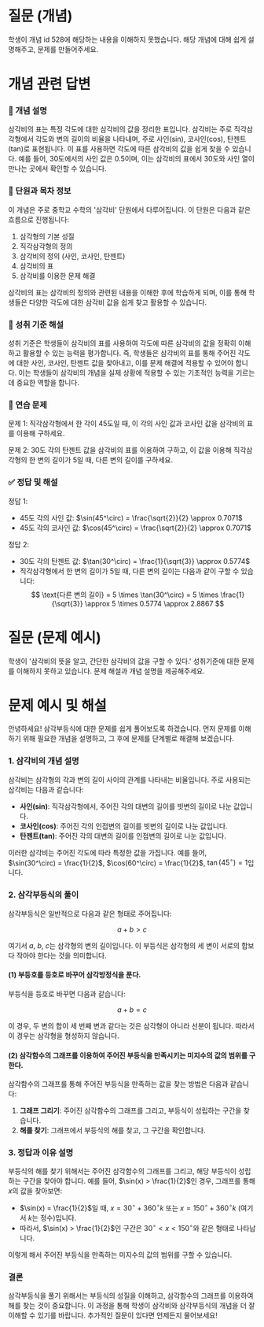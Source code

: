 # 질문 (개념)

학생이 개념 id 528에 해당하는 내용을 이해하지 못했습니다. 해당 개념에 대해 쉽게 설명해주고, 문제를 만들어주세요.

# 개념 관련 답변

### 🧠 개념 설명
삼각비의 표는 특정 각도에 대한 삼각비의 값을 정리한 표입니다. 삼각비는 주로 직각삼각형에서 각도와 변의 길이의 비율을 나타내며, 주로 사인(sin), 코사인(cos), 탄젠트(tan)로 표현됩니다. 이 표를 사용하면 각도에 따른 삼각비의 값을 쉽게 찾을 수 있습니다. 예를 들어, 30도에서의 사인 값은 0.5이며, 이는 삼각비의 표에서 30도와 사인 열이 만나는 곳에서 확인할 수 있습니다.

### 📘 단원과 목차 정보
이 개념은 주로 중학교 수학의 '삼각비' 단원에서 다루어집니다. 이 단원은 다음과 같은 흐름으로 진행됩니다:
1. 삼각형의 기본 성질
2. 직각삼각형의 정의
3. 삼각비의 정의 (사인, 코사인, 탄젠트)
4. 삼각비의 표
5. 삼각비를 이용한 문제 해결

삼각비의 표는 삼각비의 정의와 관련된 내용을 이해한 후에 학습하게 되며, 이를 통해 학생들은 다양한 각도에 대한 삼각비 값을 쉽게 찾고 활용할 수 있습니다.

### 🎯 성취 기준 해설
성취 기준은 학생들이 삼각비의 표를 사용하여 각도에 따른 삼각비의 값을 정확히 이해하고 활용할 수 있는 능력을 평가합니다. 즉, 학생들은 삼각비의 표를 통해 주어진 각도에 대한 사인, 코사인, 탄젠트 값을 찾아내고, 이를 문제 해결에 적용할 수 있어야 합니다. 이는 학생들이 삼각비의 개념을 실제 상황에 적용할 수 있는 기초적인 능력을 기르는 데 중요한 역할을 합니다.

### 🧩 연습 문제
문제 1: 직각삼각형에서 한 각이 45도일 때, 이 각의 사인 값과 코사인 값을 삼각비의 표를 이용해 구하세요.

문제 2: 30도 각의 탄젠트 값을 삼각비의 표를 이용하여 구하고, 이 값을 이용해 직각삼각형의 한 변의 길이가 5일 때, 다른 변의 길이를 구하세요.

### ✅ 정답 및 해설
정답 1: 
- 45도 각의 사인 값: $\sin(45^\circ) = \frac{\sqrt{2}}{2} \approx 0.7071$
- 45도 각의 코사인 값: $\cos(45^\circ) = \frac{\sqrt{2}}{2} \approx 0.7071$

정답 2: 
- 30도 각의 탄젠트 값: $\tan(30^\circ) = \frac{1}{\sqrt{3}} \approx 0.5774$
- 직각삼각형에서 한 변의 길이가 5일 때, 다른 변의 길이는 다음과 같이 구할 수 있습니다:
  $$ \text{다른 변의 길이} = 5 \times \tan(30^\circ) = 5 \times \frac{1}{\sqrt{3}} \approx 5 \times 0.5774 \approx 2.8867 $$

# 질문 (문제 예시)

학생이 '삼각비의 뜻을 알고, 간단한 삼각비의 값을 구할 수 있다.' 성취기준에 대한 문제를 이해하지 못하고 있습니다. 문제 해설과 개념 설명을 제공해주세요.

# 문제 예시 및 해설

안녕하세요! 삼각부등식에 대한 문제를 쉽게 풀어보도록 하겠습니다. 먼저 문제를 이해하기 위해 필요한 개념을 설명하고, 그 후에 문제를 단계별로 해결해 보겠습니다.

### 1. 삼각비의 개념 설명

삼각비는 삼각형의 각과 변의 길이 사이의 관계를 나타내는 비율입니다. 주로 사용되는 삼각비는 다음과 같습니다:

- **사인(sin)**: 직각삼각형에서, 주어진 각의 대변의 길이를 빗변의 길이로 나눈 값입니다.
- **코사인(cos)**: 주어진 각의 인접변의 길이를 빗변의 길이로 나눈 값입니다.
- **탄젠트(tan)**: 주어진 각의 대변의 길이를 인접변의 길이로 나눈 값입니다.

이러한 삼각비는 주어진 각도에 따라 특정한 값을 가집니다. 예를 들어, $\sin(30^\circ) = \frac{1}{2}$, $\cos(60^\circ) = \frac{1}{2}$, $\tan(45^\circ) = 1$입니다.

### 2. 삼각부등식의 풀이

삼각부등식은 일반적으로 다음과 같은 형태로 주어집니다:

$$
a + b > c
$$

여기서 $a$, $b$, $c$는 삼각형의 변의 길이입니다. 이 부등식은 삼각형의 세 변이 서로의 합보다 작아야 한다는 것을 의미합니다. 

#### (1) 부등호를 등호로 바꾸어 삼각방정식을 푼다.

부등식을 등호로 바꾸면 다음과 같습니다:

$$
a + b = c
$$

이 경우, 두 변의 합이 세 번째 변과 같다는 것은 삼각형이 아니라 선분이 됩니다. 따라서 이 경우는 삼각형을 형성하지 않습니다.

#### (2) 삼각함수의 그래프를 이용하여 주어진 부등식을 만족시키는 미지수의 값의 범위를 구한다.

삼각함수의 그래프를 통해 주어진 부등식을 만족하는 값을 찾는 방법은 다음과 같습니다:

1. **그래프 그리기**: 주어진 삼각함수의 그래프를 그리고, 부등식이 성립하는 구간을 찾습니다.
2. **해를 찾기**: 그래프에서 부등식의 해를 찾고, 그 구간을 확인합니다.

### 3. 정답과 이유 설명

부등식의 해를 찾기 위해서는 주어진 삼각함수의 그래프를 그리고, 해당 부등식이 성립하는 구간을 찾아야 합니다. 예를 들어, $\sin(x) > \frac{1}{2}$인 경우, 그래프를 통해 $x$의 값을 찾아보면:

- $\sin(x) = \frac{1}{2}$일 때, $x = 30^\circ + 360^\circ k$ 또는 $x = 150^\circ + 360^\circ k$ (여기서 $k$는 정수)입니다.
- 따라서, $\sin(x) > \frac{1}{2}$인 구간은 $30^\circ < x < 150^\circ$와 같은 형태로 나타납니다.

이렇게 해서 주어진 부등식을 만족하는 미지수의 값의 범위를 구할 수 있습니다.

### 결론

삼각부등식을 풀기 위해서는 부등식의 성질을 이해하고, 삼각함수의 그래프를 이용하여 해를 찾는 것이 중요합니다. 이 과정을 통해 학생이 삼각비와 삼각부등식의 개념을 더 잘 이해할 수 있기를 바랍니다. 추가적인 질문이 있다면 언제든지 물어보세요!
